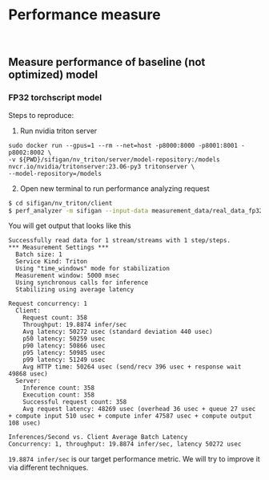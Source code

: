 # Performance measure
<br/>

## Measure performance of baseline (not optimized) model
### FP32 torchscript model
Steps to reproduce:
1. Run nvidia triton server
```console
sudo docker run --gpus=1 --rm --net=host -p8000:8000 -p8001:8001 -p8002:8002 \ 
-v ${PWD}/sifigan/nv_triton/server/model-repository:/models nvcr.io/nvidia/tritonserver:23.06-py3 tritonserver \ 
--model-repository=/models
```

2. Open new terminal to run performance analyzing request
```bash
$ cd sifigan/nv_triton/client
$ perf_analyzer -m sifigan --input-data measurement_data/real_data_fp32.json
```
You will get output that looks like this
```console
Successfully read data for 1 stream/streams with 1 step/steps.
*** Measurement Settings ***
  Batch size: 1
  Service Kind: Triton
  Using "time_windows" mode for stabilization
  Measurement window: 5000 msec
  Using synchronous calls for inference
  Stabilizing using average latency

Request concurrency: 1
  Client:
    Request count: 358
    Throughput: 19.8874 infer/sec
    Avg latency: 50272 usec (standard deviation 440 usec)
    p50 latency: 50259 usec
    p90 latency: 50866 usec
    p95 latency: 50985 usec
    p99 latency: 51249 usec
    Avg HTTP time: 50264 usec (send/recv 396 usec + response wait 49868 usec)
  Server:
    Inference count: 358
    Execution count: 358
    Successful request count: 358
    Avg request latency: 48269 usec (overhead 36 usec + queue 27 usec + compute input 510 usec + compute infer 47587 usec + compute output 108 usec)

Inferences/Second vs. Client Average Batch Latency
Concurrency: 1, throughput: 19.8874 infer/sec, latency 50272 usec
```

``` 19.8874 infer/sec ``` is our target performance metric. We will try to improve it via different techniques.